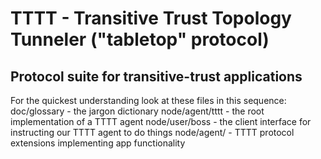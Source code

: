 # TTTT - Transitive Trust Topology Tunneler ("tabletop" protocol)
## Protocol suite for transitive-trust applications

For the quickest understanding look at these files in this sequence:
    doc/glossary        - the jargon dictionary
    node/agent/tttt     - the root implementation of a TTTT agent
    node/user/boss      - the client interface for instructing our TTTT agent to do things
    node/agent/<clade>  - TTTT protocol extensions implementing app functionality
